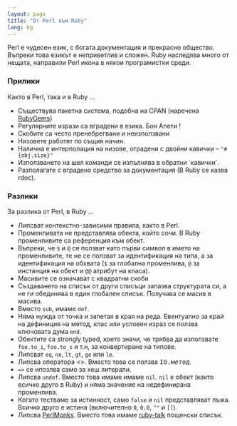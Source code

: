 ```yaml
---
layout: page
title: "Oт Perl към Ruby"
lang: bg
---
```


Perl е чудесен език, с богата документация и прекрасно общество. Въпреки
това езикът е неприветлив и сложен. Ruby наследява много от нещата,
направили Perl икона в някои програмистки среди.

### Прилики

Както в Perl, така и в Ruby …

* Съществува пакетна система, подобна на CPAN (наречена [RubyGems][1])
* Регулярните изрази са вградени в езика. Бон Апети !
* Скобите са често пренебрегвани и неизползвани
* Низовете работят по същия начин.
* Налична е интерполация на низове, оградени с двойни кавички –
  `"#{obj.size}"`
* Използването на шел команди се изпълнява в обратни \`кавички\`.
* Разполагате с вградено средство за документация (В Ruby се казва
  rdoc).

### Разлики

За разлика от Perl, в Ruby …

* Липсват контекстно-зависими правила, както в Perl.
* Променливата не представлява обекта, който сочи. В Ruby променливите
  са референция към обект.
* Въпреки, че `$` и `@` се ползват като първи символ в името на
  променливите, те не се ползват за идентификация на типа, а за
  идентификация на обхвата (`$` за глобална променлива, `@` за
  инстанция на обект и `@@` атрибут на класа).
* Масивите се означават с квадратни скоби
* Създаването на списък от други списъци запазва структурата си, а не ги
  обединява в един глобален списък. Получава се масив в масива.
* Вместо `sub`, имаме `def`.
* Няма нужда от точка и запетая в края на реда. Евентуално за край на
  дефиниция на метод, клас или условен израз се ползва ключовата дума
  `end`.
* Обектите са strongly typed, което значи, че трябва да използвате
  `foo.to_i`, `foo.to_s` и т.н, за конвертиране на типове.
* Липсват `eq`, `ne`, `lt`, `gt`, `ge` или `le`.
* Липсва оператора &lt;&gt;. Вместо това се ползва <tt>IO.*метод*</tt>.
* `=>` се ипозлва само за хеш литерали.
* Липсва `undef`. Вместо това имаме имаме `nil`. `nil` е обект (както
  всичко друго в Ruby) и няма значение на недефинирана променлива.
* Когато тестваме за истинност, само `false` и `nil` представляват лъжа.
  Всичко друго е истина (включително `0`, `0.0`, `""` и `[]`).
* Липсва [PerlMonks][2]. Вместо това имаме [ruby-talk][3] пощенски
  списък.



[1]: http://docs.rubygems.org/
[2]: http://www.perlmonks.org/
[3]: http://www.ruby-forum.com/
